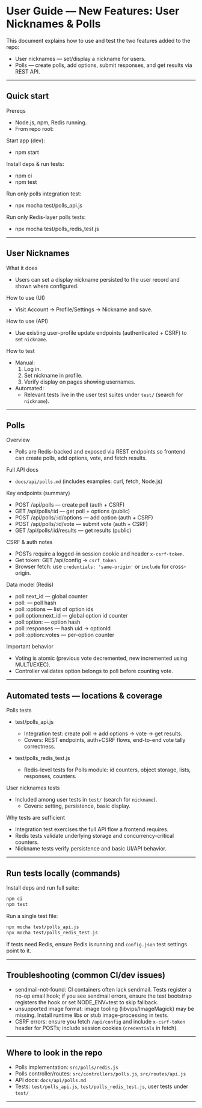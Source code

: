 # User Guide — New Features: User Nicknames & Polls

This document explains how to use and test the two features added to the repo:
- User nicknames — set/display a nickname for users.
- Polls — create polls, add options, submit responses, and get results via REST API.

---

## Quick start

Prereqs
- Node.js, npm, Redis running.
- From repo root:

Start app (dev):
- npm start

Install deps & run tests:
- npm ci
- npm test

Run only polls integration test:
- npx mocha test/polls_api.js

Run only Redis-layer polls tests:
- npx mocha test/polls_redis_test.js

---

## User Nicknames

What it does
- Users can set a display nickname persisted to the user record and shown where configured.

How to use (UI)
- Visit Account → Profile/Settings → Nickname and save.

How to use (API)
- Use existing user-profile update endpoints (authenticated + CSRF) to set `nickname`.

How to test
- Manual:
  1. Log in.
  2. Set nickname in profile.
  3. Verify display on pages showing usernames.
- Automated:
  - Relevant tests live in the user test suites under `test/` (search for `nickname`).

---

## Polls

Overview
- Polls are Redis-backed and exposed via REST endpoints so frontend can create polls, add options, vote, and fetch results.

Full API docs
- `docs/api/polls.md` (includes examples: curl, fetch, Node.js)

Key endpoints (summary)
- POST /api/polls — create poll (auth + CSRF)
- GET /api/polls/:id — get poll + options (public)
- POST /api/polls/:id/options — add option (auth + CSRF)
- POST /api/polls/:id/vote — submit vote (auth + CSRF)
- GET /api/polls/:id/results — get results (public)

CSRF & auth notes
- POSTs require a logged-in session cookie and header `x-csrf-token`.
- Get token: GET /api/config → `csrf_token`.
- Browser fetch: use `credentials: 'same-origin'` or `include` for cross-origin.

Data model (Redis)
- poll:next_id — global counter
- poll:<pollId> — poll hash
- poll:<pollId>:options — list of option ids
- poll:option:next_id — global option id counter
- poll:option:<optionId> — option hash
- poll:<pollId>:responses — hash uid → optionId
- poll:<pollId>:option:<optionId>:votes — per-option counter

Important behavior
- Voting is atomic (previous vote decremented, new incremented using MULTI/EXEC).
- Controller validates option belongs to poll before counting vote.

---

## Automated tests — locations & coverage

Polls tests
- test/polls_api.js
  - Integration test: create poll → add options → vote → get results.
  - Covers: REST endpoints, auth+CSRF flows, end-to-end vote tally correctness.

- test/polls_redis_test.js
  - Redis-level tests for Polls module: id counters, object storage, lists, responses, counters.

User nicknames tests
- Included among user tests in `test/` (search for `nickname`).
  - Covers: setting, persistence, basic display.

Why tests are sufficient
- Integration test exercises the full API flow a frontend requires.
- Redis tests validate underlying storage and concurrency-critical counters.
- Nickname tests verify persistence and basic UI/API behavior.

---

## Run tests locally (commands)

Install deps and run full suite:
```bash
npm ci
npm test
```

Run a single test file:
```bash
npx mocha test/polls_api.js
npx mocha test/polls_redis_test.js
```

If tests need Redis, ensure Redis is running and `config.json` test settings point to it.

---

## Troubleshooting (common CI/dev issues)

- sendmail-not-found: CI containers often lack sendmail. Tests register a no-op email hook; if you see sendmail errors, ensure the test bootstrap registers the hook or set NODE_ENV=test to skip fallback.
- unsupported image format: image tooling (libvips/ImageMagick) may be missing. Install runtime libs or stub image-processing in tests.
- CSRF errors: ensure you fetch `/api/config` and include `x-csrf-token` header for POSTs; include session cookies (`credentials` in fetch).

---

## Where to look in the repo

- Polls implementation: `src/polls/redis.js`
- Polls controller/routes: `src/controllers/polls.js`, `src/routes/api.js`
- API docs: `docs/api/polls.md`
- Tests: `test/polls_api.js`, `test/polls_redis_test.js`, user tests under `test/`

---
